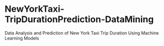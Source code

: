 # NewYorkTaxi-TripDurationPrediction-DataMining
Data Analysis and Prediction of New York Taxi Trip Duration Using Machine Learning Models 
